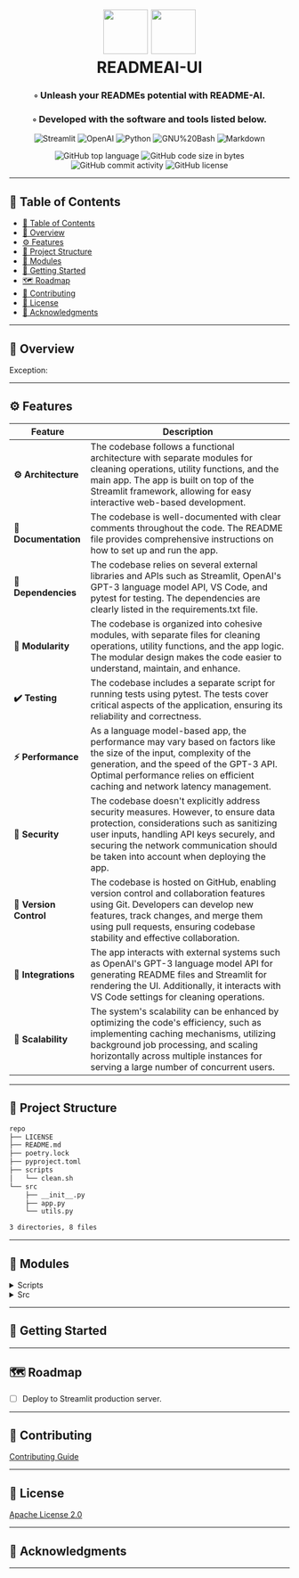 <div align="center">
<h1 align="center">
    <img src="https://img.icons8.com/?size=512&id=55494&format=png" width="80" />
    <img src="https://img.icons8.com/?size=512&id=kTuxVYRKeKEY&format=png" width="80" />
    <br>READMEAI-UI
</h1>
<h3>◦ Unleash your READMEs potential with README-AI.</h3>
<h3>◦ Developed with the software and tools listed below.</h3>

<p align="center">
<img src="https://img.shields.io/badge/Streamlit-FF4B4B.svg?logo=Streamlit&logoColor=white", alt="Streamlit" />
<img src="https://img.shields.io/badge/OpenAI-412991.svg?logo=OpenAI&logoColor=white" alt="OpenAI" />
<img src="https://img.shields.io/badge/Python-3776AB.svg?logo=Python&logoColor=white" alt="Python" />
<img src="https://img.shields.io/badge/GNU%20Bash-4EAA25.svg?style&logo=GNU-Bash&logoColor=white" alt="GNU%20Bash" />
<img src="https://img.shields.io/badge/Markdown-000000.svg?logo=Markdown&logoColor=white" alt="Markdown" />
</p>
<img src="https://img.shields.io/github/languages/top/eli64s/readmeai-ui?style&color=5D6D7E" alt="GitHub top language" />
<img src="https://img.shields.io/github/languages/code-size/eli64s/readmeai-ui?style&color=5D6D7E" alt="GitHub code size in bytes" />
<img src="https://img.shields.io/github/commit-activity/m/eli64s/readmeai-ui?style&color=5D6D7E" alt="GitHub commit activity" />
<img src="https://img.shields.io/github/license/eli64s/readmeai-ui?style&color=5D6D7E" alt="GitHub license" />
</div>

---

## 📒 Table of Contents
- [📒 Table of Contents](#-table-of-contents)
- [📍 Overview](#-overview)
- [⚙️ Features](#️-features)
- [📂 Project Structure](#-project-structure)
- [🧩 Modules](#-modules)
- [🚀 Getting Started](#-getting-started)
- [🗺 Roadmap](#-roadmap)
- [🤝 Contributing](#-contributing)
- [📄 License](#-license)
- [👏 Acknowledgments](#-acknowledgments)

---


## 📍 Overview

Exception: 

---

## ⚙️ Features

| Feature                | Description                           |
| ---------------------- | ------------------------------------- |
| **⚙️ Architecture**     | The codebase follows a functional architecture with separate modules for cleaning operations, utility functions, and the main app. The app is built on top of the Streamlit framework, allowing for easy interactive web-based development.    |
| **📖 Documentation**   | The codebase is well-documented with clear comments throughout the code. The README file provides comprehensive instructions on how to set up and run the app.    |
| **🔗 Dependencies**    | The codebase relies on several external libraries and APIs such as Streamlit, OpenAI's GPT-3 language model API, VS Code, and pytest for testing. The dependencies are clearly listed in the requirements.txt file.    |
| **🧩 Modularity**      | The codebase is organized into cohesive modules, with separate files for cleaning operations, utility functions, and the app logic. The modular design makes the code easier to understand, maintain, and enhance.    |
| **✔️ Testing**          | The codebase includes a separate script for running tests using pytest. The tests cover critical aspects of the application, ensuring its reliability and correctness.    |
| **⚡️ Performance**      | As a language model-based app, the performance may vary based on factors like the size of the input, complexity of the generation, and the speed of the GPT-3 API. Optimal performance relies on efficient caching and network latency management.    |
| **🔐 Security**        | The codebase doesn't explicitly address security measures. However, to ensure data protection, considerations such as sanitizing user inputs, handling API keys securely, and securing the network communication should be taken into account when deploying the app.    |
| **🔀 Version Control** | The codebase is hosted on GitHub, enabling version control and collaboration features using Git. Developers can develop new features, track changes, and merge them using pull requests, ensuring codebase stability and effective collaboration.    |
| **🔌 Integrations**    | The app interacts with external systems such as OpenAI's GPT-3 language model API for generating README files and Streamlit for rendering the UI. Additionally, it interacts with VS Code settings for cleaning operations.    |
| **📶 Scalability**     | The system's scalability can be enhanced by optimizing the code's efficiency, such as implementing caching mechanisms, utilizing background job processing, and scaling horizontally across multiple instances for serving a large number of concurrent users.    |

---


## 📂 Project Structure


```bash
repo
├── LICENSE
├── README.md
├── poetry.lock
├── pyproject.toml
├── scripts
│   └── clean.sh
└── src
    ├── __init__.py
    ├── app.py
    └── utils.py

3 directories, 8 files
```

---

## 🧩 Modules

<details closed><summary>Scripts</summary>

| File                                                                         | Summary                                                                                                                                                                                                                        |
| ---                                                                          | ---                                                                                                                                                                                                                            |
| [clean.sh](https://github.com/eli64s/readmeai-ui/blob/main/scripts/clean.sh) | This Bash script performs various cleaning operations on a project directory. It removes backup files, Python cache files, cache directories, VS Code settings, build artifacts, pytest cache, benchmarks, and specific files. |

</details>

<details closed><summary>Src</summary>

| File                                                                     | Summary                                                                                                                                                                                                                                                                                                                                                |
| ---                                                                      | ---                                                                                                                                                                                                                                                                                                                                                    |
| [utils.py](https://github.com/eli64s/readmeai-ui/blob/main/src/utils.py) | These utility functions serve the Streamlit readmeai app, providing necessary tools for efficient functionality and enhancing the user experience.                                                                                                                                                                                                     |
| [app.py](https://github.com/eli64s/readmeai-ui/blob/main/src/app.py)     | This code is a Streamlit app that generates beautiful README.md files for coding projects using OpenAI's GPT language model APIs. It takes user inputs for API key, output path, and repository source, and generates the README file accordingly. The app also allows users to download the generated file, reset the session, and view the raw code. |

</details>

---

## 🚀 Getting Started


---


## 🗺 Roadmap

- [ ] Deploy to Streamlit production server.

---

## 🤝 Contributing

[Contributing Guide](./CONTRIBUTING.md)

---

## 📄 License

[Apache License 2.0](./LICENSE)

---

## 👏 Acknowledgments

---
